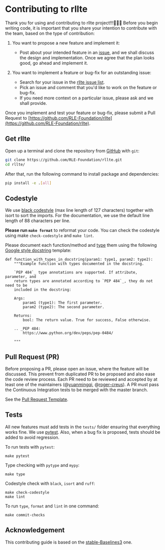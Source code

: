 # Contributing to rllte

Thank you for using and contributing to rllte project!!!👋👋👋 Before you begin writing code, it is important that you share your intention to contribute with the team, based on the type of contribution:

1. You want to propose a new feature and implement it:
    - Post about your intended feature in an [issue](https://github.com/RLE-Foundation/rllte/issues), and we shall discuss the design and implementation. Once we agree that the plan looks good, go ahead and implement it.

2. You want to implement a feature or bug-fix for an outstanding issue:
    - Search for your issue in the [rllte issue list](https://github.com/RLE-Foundation/rllte/issues).
    - Pick an issue and comment that you'd like to work on the feature or bug-fix.
    - If you need more context on a particular issue, please ask and we shall provide.

Once you implement and test your feature or bug-fix, please submit a Pull Request to [https://github.com/RLE-Foundation/rllte](https://github.com/RLE-Foundation/rllte).

## Get rllte
Open up a terminal and clone the repository from [GitHub](https://github.com/RLE-Foundation/rllte) with `git`:
``` sh
git clone https://github.com/RLE-Foundation/rllte.git
cd rllte/
```
After that, run the following command to install package and dependencies:
``` sh
pip install -e .[all]
```

## Codestyle
We use [black codestyle](https://github.com/psf/black) (max line length of 127 characters) together with isort to sort the imports. For the documentation, we use the default line length of 88 characters per line.

**Please run `make format`** to reformat your code. You can check the codestyle using make `check-codestyle` and `make lint`.

Please document each function/method and [type](https://google.github.io/pytype/user_guide.html) them using the following [Google style docstring](https://sphinxcontrib-napoleon.readthedocs.io/en/latest/example_google.html) template:
```
def function_with_types_in_docstring(param1: type1, param2: type2):
    """Example function with types documented in the docstring.

    `PEP 484`_ type annotations are supported. If attribute, parameter, and
    return types are annotated according to `PEP 484`_, they do not need to be
    included in the docstring:

    Args:
        param1 (type1): The first parameter.
        param2 (type2): The second parameter.

    Returns:
        bool: The return value. True for success, False otherwise.

    .. _PEP 484:
        https://www.python.org/dev/peps/pep-0484/

    """
```

## Pull Request (PR)
Before proposing a PR, please open an issue, where the feature will be discussed. This prevent from duplicated PR to be proposed and also ease the code review process. Each PR need to be reviewed and accepted by at least one of the maintainers (@[yuanmingqi](https://github.com/yuanmingqi), @[roger-creus](https://github.com/roger-creus)). A PR must pass the Continuous Integration tests to be merged with the master branch.

See the [Pull Request Template](https://github.com/RLE-Foundation/rllte/blob/main/.github/PULL_REQUEST_TEMPLATE.md).

## Tests
All new features must add tests in the `tests/` folder ensuring that everything works fine. We use [pytest](https://pytest.org/). Also, when a bug fix is proposed, tests should be added to avoid regression.

To run tests with `pytest`:

```
make pytest
```

Type checking with `pytype` and `mypy`:

```
make type
```

Codestyle check with `black`, `isort` and `ruff`:

```
make check-codestyle
make lint
```

To run `type`, `format` and `lint` in one command:
```
make commit-checks
```

## Acknowledgement
This contributing guide is based on the [stable-Baselines3](https://github.com/DLR-RM/stable-baselines3/blob/master/CONTRIBUTING.md) one.